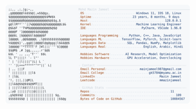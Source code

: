 <picture>
  <source srcset="https://raw.githubusercontent.com/mmazinjameel/mmazinjameel/main/dark_mode.svg?v=1752463518" media="(prefers-color-scheme: dark)">
  <img src="https://raw.githubusercontent.com/mmazinjameel/mmazinjameel/main/light_mode.svg?v=1752463518">
</picture>
